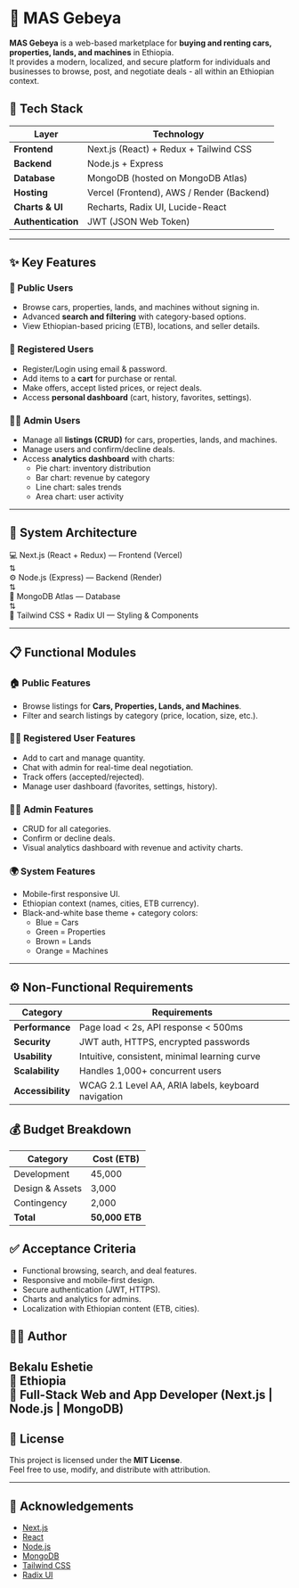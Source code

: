 # 🏡 MAS Gebeya

**MAS Gebeya** is a web-based marketplace for **buying and renting cars, properties, lands, and machines** in Ethiopia.  
It provides a modern, localized, and secure platform for individuals and businesses to browse, post, and negotiate deals - all within an Ethiopian context.



## 🚀 Tech Stack

| Layer | Technology |
|-------|-------------|
| **Frontend** | Next.js (React) + Redux + Tailwind CSS |
| **Backend** | Node.js + Express |
| **Database** | MongoDB (hosted on MongoDB Atlas) |
| **Hosting** | Vercel (Frontend), AWS / Render (Backend) |
| **Charts & UI** | Recharts, Radix UI, Lucide-React |
| **Authentication** | JWT (JSON Web Token) |

---

## ✨ Key Features

### 👥 Public Users
- Browse cars, properties, lands, and machines without signing in.  
- Advanced **search and filtering** with category-based options.  
- View Ethiopian-based pricing (ETB), locations, and seller details.

### 🔐 Registered Users
- Register/Login using email & password.  
- Add items to a **cart** for purchase or rental.  
- Make offers, accept listed prices, or reject deals.  
- Access **personal dashboard** (cart, history, favorites, settings).  

### 🧑‍💼 Admin Users
- Manage all **listings (CRUD)** for cars, properties, lands, and machines.  
- Manage users and confirm/decline deals.  
- Access **analytics dashboard** with charts:
  - Pie chart: inventory distribution  
  - Bar chart: revenue by category  
  - Line chart: sales trends  
  - Area chart: user activity  

---

## 🧩 System Architecture

💻  Next.js (React + Redux) — Frontend (Vercel)  
   ⇅  
⚙️  Node.js (Express) — Backend (Render)  
   ⇅  
🍃  MongoDB Atlas — Database  
   ⇅    
🎨  Tailwind CSS + Radix UI — Styling & Components



---

## 📋 Functional Modules

### 🏠 Public Features
- Browse listings for **Cars, Properties, Lands, and Machines**.  
- Filter and search listings by category (price, location, size, etc.).  

### 👨‍💻 Registered User Features
- Add to cart and manage quantity.  
- Chat with admin for real-time deal negotiation.  
- Track offers (accepted/rejected).  
- Manage user dashboard (favorites, settings, history).  

### 🧑‍💼 Admin Features
- CRUD for all categories.  
- Confirm or decline deals.  
- Visual analytics dashboard with revenue and activity charts.

### 🌍 System Features
- Mobile-first responsive UI.  
- Ethiopian context (names, cities, ETB currency).  
- Black-and-white base theme + category colors:
  - Blue = Cars  
  - Green = Properties  
  - Brown = Lands  
  - Orange = Machines  

---

## ⚙️ Non-Functional Requirements

| Category | Requirements |
|-----------|--------------|
| **Performance** | Page load < 2s, API response < 500ms |
| **Security** | JWT auth, HTTPS, encrypted passwords |
| **Usability** | Intuitive, consistent, minimal learning curve |
| **Scalability** | Handles 1,000+ concurrent users |
| **Accessibility** | WCAG 2.1 Level AA, ARIA labels, keyboard navigation |


## 💰 Budget Breakdown

| Category | Cost (ETB) |
|-----------|-------------|
| Development | 45,000 |
| Design & Assets | 3,000 |
| Contingency | 2,000 |
| **Total** | **50,000 ETB** |





## ✅ Acceptance Criteria

- Functional browsing, search, and deal features.  
- Responsive and mobile-first design.  
- Secure authentication (JWT, HTTPS).  
- Charts and analytics for admins.  
- Localization with Ethiopian content (ETB, cities).  


## 👨‍💻 Author

**Bekalu Eshetie**  
📍 Ethiopia  
💼 Full-Stack Web and App Developer (Next.js | Node.js | MongoDB)  
---

## 📝 License

This project is licensed under the **MIT License**.  
Feel free to use, modify, and distribute with attribution.

---

## 💬 Acknowledgements

- [Next.js](https://nextjs.org)  
- [React](https://react.dev)  
- [Node.js](https://nodejs.org)  
- [MongoDB](https://www.mongodb.com)  
- [Tailwind CSS](https://tailwindcss.com)  
- [Radix UI](https://www.radix-ui.com)


